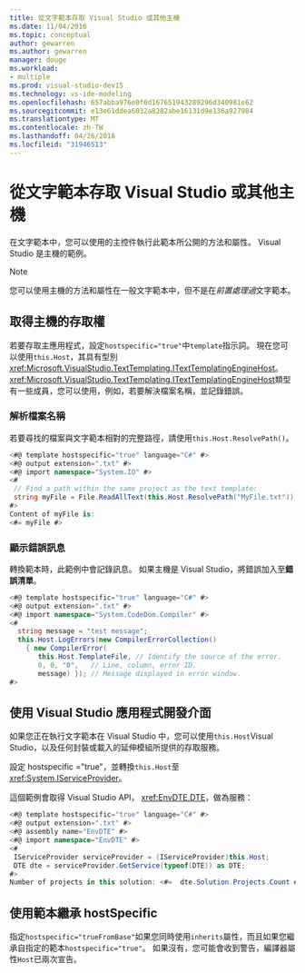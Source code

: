 ```yaml
---
title: 從文字範本存取 Visual Studio 或其他主機
ms.date: 11/04/2016
ms.topic: conceptual
author: gewarren
ms.author: gewarren
manager: douge
ms.workload:
- multiple
ms.prod: visual-studio-dev15
ms.technology: vs-ide-modeling
ms.openlocfilehash: 657abba976e0f0d167651943289296d340981e62
ms.sourcegitcommit: e13e61ddea6032a8282abe16131d9e136a927984
ms.translationtype: MT
ms.contentlocale: zh-TW
ms.lasthandoff: 04/26/2018
ms.locfileid: "31946513"
---
```

# <a name="access-visual-studio-or-other-hosts-from-a-text-template"></a>從文字範本存取 Visual Studio 或其他主機

在文字範本中，您可以使用的主控件執行此範本所公開的方法和屬性。 Visual Studio 是主機的範例。

> [!NOTE]
> 您可以使用主機的方法和屬性在一般文字範本中，但不是在*前置處理過*文字範本。

## <a name="obtain-access-to-the-host"></a>取得主機的存取權

若要存取主應用程式，設定`hostspecific="true"`中`template`指示詞。 現在您可以使用`this.Host`，其具有型別<xref:Microsoft.VisualStudio.TextTemplating.ITextTemplatingEngineHost>。 <xref:Microsoft.VisualStudio.TextTemplating.ITextTemplatingEngineHost>類型有一些成員，您可以使用，例如，若要解決檔案名稱，並記錄錯誤。

### <a name="resolve-file-names"></a>解析檔案名稱

若要尋找的檔案與文字範本相對的完整路徑，請使用`this.Host.ResolvePath()`。

```csharp
<#@ template hostspecific="true" language="C#" #>
<#@ output extension=".txt" #>
<#@ import namespace="System.IO" #>
<#
 // Find a path within the same project as the text template:
 string myFile = File.ReadAllText(this.Host.ResolvePath("MyFile.txt"));
#>
Content of myFile is:
<#= myFile #>
```

### <a name="display-error-messages"></a>顯示錯誤訊息

轉換範本時，此範例中會記錄訊息。 如果主機是 Visual Studio，將錯誤加入至**錯誤清單**。

```csharp
<#@ template hostspecific="true" language="C#" #>
<#@ output extension=".txt" #>
<#@ import namespace="System.CodeDom.Compiler" #>
<#
  string message = "test message";
  this.Host.LogErrors(new CompilerErrorCollection()
    { new CompilerError(
       this.Host.TemplateFile, // Identify the source of the error.
       0, 0, "0",   // Line, column, error ID.
       message) }); // Message displayed in error window.
#>
```

## <a name="use-the-visual-studio-api"></a>使用 Visual Studio 應用程式開發介面

如果您正在執行文字範本在 Visual Studio 中，您可以使用`this.Host`Visual Studio，以及任何封裝或載入的延伸模組所提供的存取服務。

設定 hostspecific ="true"，並轉換`this.Host`至<xref:System.IServiceProvider>。

這個範例會取得 Visual Studio API， <xref:EnvDTE.DTE>，做為服務：

```csharp
<#@ template hostspecific="true" language="C#" #>
<#@ output extension=".txt" #>
<#@ assembly name="EnvDTE" #>
<#@ import namespace="EnvDTE" #>
<#
 IServiceProvider serviceProvider = (IServiceProvider)this.Host;
 DTE dte = serviceProvider.GetService(typeof(DTE)) as DTE;
#>
Number of projects in this solution: <#=  dte.Solution.Projects.Count #>
```

## <a name="use-hostspecific-with-template-inheritance"></a>使用範本繼承 hostSpecific

指定`hostspecific="trueFromBase"`如果您同時使用`inherits`屬性，而且如果您繼承自指定的範本`hostspecific="true"`。 如果沒有，您可能會收到警告，編譯器屬性`Host`已兩次宣告。